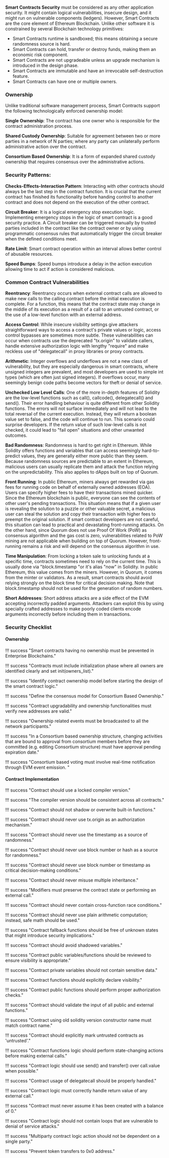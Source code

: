 **Smart Contracts Security** must be considered as any other application security. It might contain logical vulnerabilities, insecure design, and it might run on vulnerable components (ledgers). However, Smart Contracts are the core element of Ethereum Blockchain. Unlike other software it is constrained by several Blockchain technology primitives:

- Smart Contracts runtime is sandboxed; this means obtaining a secure randomness source is hard. 
- Smart Contracts can hold, transfer or destroy funds, making them an economic risk component.
- Smart Contracts are not upgradeable unless an upgrade mechanism is introduced in the design phase.
- Smart Contracts are immutable and have an irrevocable self-destruction feature.  
- Smart Contracts can have one or multiple owners.

### Ownership
Unlike traditional software management process, Smart Contracts support the following technologically enforced ownership model:

**Single Ownership**:
The contract has one owner who is responsible for the contract administration process. 

**Shared Custody Ownership**:
Suitable for agreement between two or more parties in a network of N parties; where any party can unilaterally perform administrative action over the contract.

**Consortium Based Ownership**:
It is a form of expanded shared custody ownership that requires consensus over the administrative actions. 


### Security Patterns:

**Checks-Effects-Interaction Pattern**: Interacting with other contracts should always be the last step in the contract function. It is crucial that the current contract has finished its functionality before handing control to another contract and does not depend on the execution of the other contract. 

**Circuit Breaker**: It is a logical emergency stop execution logic. Implementing emergency stops in the logic of smart contract is a good security practice. A Circuit breaker can be triggered manually by trusted parties included in the contract like the contract owner or by using programmatic consensus rules that automatically trigger the circuit breaker when the defined conditions meet.

**Rate Limit**: Smart contract operation within an interval allows better control of abusable resources.

**Speed Bumps**: Speed bumps introduce a delay in the action execution allowing time to act if action is considered malicious. 


### Common Contract Vulnerabilities 

**Reentrancy**: Reentrancy occurs when external contract calls are allowed to make new calls to the calling contract before the initial execution is complete. For a function, this means that the contract state may change in the middle of its execution as a result of a call to an untrusted contract,  or the use of a low-level function with an external address.

**Access Control**: While insecure visibility settings give attackers straightforward ways to access a contract's private values or logic, access control bypasses are sometimes more subtle. These vulnerabilities can occur when contracts use the deprecated "tx.origin" to validate callers, handle extensive authorization logic with lengthy "require" and make reckless use of "delegatecall" in proxy libraries or proxy contracts.

**Arithmetic**: Integer overflows and underflows are not a new class of vulnerability, but they are especially dangerous in smart contracts, where unsigned integers are prevalent, and most developers are used to simple int types (which are often just signed integers). If overflows occur, many seemingly benign code paths become vectors for theft or denial of service.

**Unchecked Low Level Calls**: One of the more in-depth features of Solidity are the low-level functions such as call(), callcode(), delegatecall() and send(). Their error handling behaviour is quite different from other Solidity functions. The errors will not surface immediately and will not lead to the total reversal of the current execution. Instead, they will return a boolean value set to false, and the code will continue to run. This scenario could surprise developers. If the return value of such low-level calls is not checked, it could lead to "fail open" situations and other unwanted outcomes.
 
**Bad Randomness**: Randomness is hard to get right in Ethereum. While Solidity offers functions and variables that can access seemingly hard-to-predict values, they are generally either more public than they seem. Because randomness sources are predictable to an extent in Ethereum, malicious users can usually replicate them and attack the function relying on the unpredictability. This also applies to dApps built on top of Quorum.

**Front Running**: In public Ethereum, miners always get rewarded via gas fees for running code on behalf of externally owned addresses (EOA). Users can specify higher fees to have their transactions mined quicker. Since the Ethereum blockchain is public, everyone can see the contents of other user's pending transactions. This situation means that if a given user is revealing the solution to a puzzle or other valuable secret, a malicious user can steal the solution and copy their transaction with higher fees to preempt the original solution. If smart contract developers are not careful, this situation can lead to practical and devastating front-running attacks. On the other hand, since Quorum does not use Proof Of Work (PoW) as consensus algorithm and the gas cost is zero, vulnerabilities related  to PoW mining are not applicable when building on top of Quorum. However, front-running remains a risk and will depend on the consensus algorithm in use.

**Time Manipulation**: From locking a token sale to unlocking funds at a specific time, contracts sometimes need to rely on the current time. This is usually done via "block.timestamp "or it's alias "now" in Solidity. In public Ethereum, this value comes from the miners. However, in Quorum, it comes from the minter or validators. As a result, smart contracts should avoid relying strongly on the block time for critical decision making. Note that block.timestamp should not be used for the generation of random numbers.

**Short Addresses**: Short address attacks are a side effect of the EVM accepting incorrectly padded arguments. Attackers can exploit this by using specially crafted addresses to make poorly coded clients encode arguments incorrectly before including them in transactions. 


### Security Checklist

#### Ownership

!!! success "Smart contracts having no ownership must be prevented in Enterprise Blockchains."

!!! success "Contracts must include initialization phase where all owners are identified clearly and set init(owners_list)."

!!! success "Identify contract ownership model before starting the design of the smart contract logic."

!!! success "Define the consensus model for Consortium Based Ownership."

!!! success "Contract upgradability and ownership functionalities must verify new addresses are valid."

!!! success "Ownership related events must be broadcasted to all the network participants."

!!! success "In a Consortium based ownership structure, changing activities that are bound to approval from consortium members before they are committed (e.g. editing Consortium structure) must have approval pending expiration date."

!!! success "Consortium based voting must involve real-time notification through EVM event emission. "

#### Contract Implementation

!!! success "Contract should use a locked compiler version."

!!! success "The compiler version should be consistent across all contracts."

!!! success "Contract should not shadow or overwrite built-in functions."

!!! success "Contract should never use tx.origin as an authorization mechanism."

!!! success "Contract should never use the timestamp as a source of randomness."

!!! success "Contract should never use block number or hash as a source for randomness."

!!! success "Contract should never use block number or timestamp as critical decision-making conditions."

!!! success "Contract should never misuse multiple inheritance."

!!! success "Modifiers must preserve the contract state or performing an external call."

!!! success "Contract should never contain cross-function race conditions."

!!! success "Contract should never use plain arithmetic computation; instead, safe math should be used."

!!! success "Contract fallback functions should be free of unknown states that might introduce security implications."

!!! success "Contract should avoid shadowed variables."

!!! success "Contract public variables/functions should be reviewed to ensure visibility is appropriate."

!!! success "Contract private variables should not contain sensitive data."

!!! success "Contract functions should explicitly declare visibility."

!!! success "Contract public functions should perform proper authorization checks."

!!! success "Contract should validate the input of all public and external functions."

!!! success "Contract using old solidity version constructor name must match contract name."

!!! success "Contract should explicitly mark untrusted contracts as 'untrusted'."

!!! success "Contract functions logic should perform state-changing actions before making external calls."

!!! success "Contract logic should use send() and transfer() over call.value when possible."

!!! success "Contract usage of delegatecall should be properly handled."

!!! success "Contract logic must correctly handle return value of any external call."

!!! success "Contract must never assume it has been created with a balance of 0."

!!! success "Contract logic should not contain loops that are vulnerable to denial of service attacks."

!!! success "Multiparty contract logic action should not be dependent on a single party."

!!! success "Prevent token transfers to 0x0 address."
